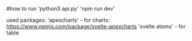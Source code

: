 #how to run
'python3 api.py'
'npm run dev'

used packages:
'apexcharts' - for charts: https://www.npmjs.com/package/svelte-apexcharts
'svelte atoms' - for table